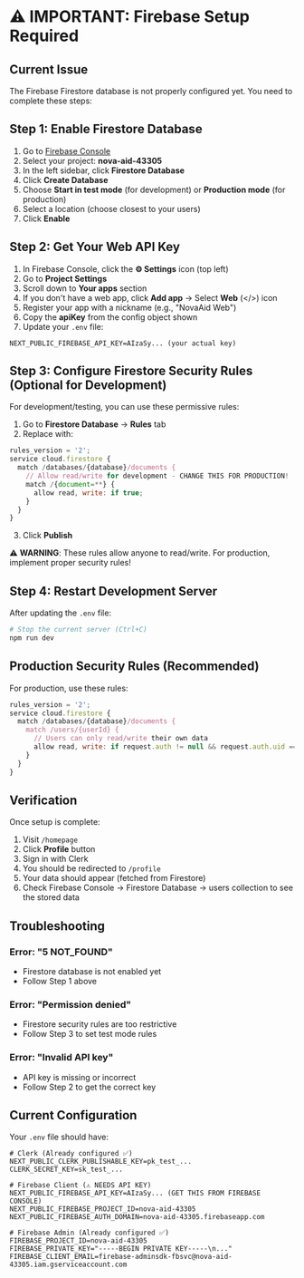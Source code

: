 # ⚠️ IMPORTANT: Firebase Setup Required

## Current Issue
The Firebase Firestore database is not properly configured yet. You need to complete these steps:

## Step 1: Enable Firestore Database

1. Go to [Firebase Console](https://console.firebase.google.com)
2. Select your project: **nova-aid-43305**
3. In the left sidebar, click **Firestore Database**
4. Click **Create Database**
5. Choose **Start in test mode** (for development) or **Production mode** (for production)
6. Select a location (choose closest to your users)
7. Click **Enable**

## Step 2: Get Your Web API Key

1. In Firebase Console, click the **⚙️ Settings** icon (top left)
2. Go to **Project Settings**
3. Scroll down to **Your apps** section
4. If you don't have a web app, click **Add app** → Select **Web** (</>) icon
5. Register your app with a nickname (e.g., "NovaAid Web")
6. Copy the **apiKey** from the config object shown
7. Update your `.env` file:

```env
NEXT_PUBLIC_FIREBASE_API_KEY=AIzaSy... (your actual key)
```

## Step 3: Configure Firestore Security Rules (Optional for Development)

For development/testing, you can use these permissive rules:

1. Go to **Firestore Database** → **Rules** tab
2. Replace with:

```javascript
rules_version = '2';
service cloud.firestore {
  match /databases/{database}/documents {
    // Allow read/write for development - CHANGE THIS FOR PRODUCTION!
    match /{document=**} {
      allow read, write: if true;
    }
  }
}
```

3. Click **Publish**

⚠️ **WARNING**: These rules allow anyone to read/write. For production, implement proper security rules!

## Step 4: Restart Development Server

After updating the `.env` file:

```bash
# Stop the current server (Ctrl+C)
npm run dev
```

## Production Security Rules (Recommended)

For production, use these rules:

```javascript
rules_version = '2';
service cloud.firestore {
  match /databases/{database}/documents {
    match /users/{userId} {
      // Users can only read/write their own data
      allow read, write: if request.auth != null && request.auth.uid == userId;
    }
  }
}
```

## Verification

Once setup is complete:
1. Visit `/homepage`
2. Click **Profile** button
3. Sign in with Clerk
4. You should be redirected to `/profile`
5. Your data should appear (fetched from Firestore)
6. Check Firebase Console → Firestore Database → users collection to see the stored data

## Troubleshooting

### Error: "5 NOT_FOUND"
- Firestore database is not enabled yet
- Follow Step 1 above

### Error: "Permission denied"
- Firestore security rules are too restrictive
- Follow Step 3 to set test mode rules

### Error: "Invalid API key"
- API key is missing or incorrect
- Follow Step 2 to get the correct key

## Current Configuration

Your `.env` file should have:

```env
# Clerk (Already configured ✅)
NEXT_PUBLIC_CLERK_PUBLISHABLE_KEY=pk_test_...
CLERK_SECRET_KEY=sk_test_...

# Firebase Client (⚠️ NEEDS API KEY)
NEXT_PUBLIC_FIREBASE_API_KEY=AIzaSy... (GET THIS FROM FIREBASE CONSOLE)
NEXT_PUBLIC_FIREBASE_PROJECT_ID=nova-aid-43305
NEXT_PUBLIC_FIREBASE_AUTH_DOMAIN=nova-aid-43305.firebaseapp.com

# Firebase Admin (Already configured ✅)
FIREBASE_PROJECT_ID=nova-aid-43305
FIREBASE_PRIVATE_KEY="-----BEGIN PRIVATE KEY-----\n..."
FIREBASE_CLIENT_EMAIL=firebase-adminsdk-fbsvc@nova-aid-43305.iam.gserviceaccount.com
```
